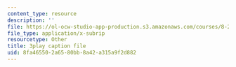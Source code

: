 ```yaml
---
content_type: resource
description: ''
file: https://ol-ocw-studio-app-production.s3.amazonaws.com/courses/8-20-introduction-to-special-relativity-january-iap-2021/8fa465502a6580bb8a42a315a9f2d882_Wd5s5uLk7xs.srt
file_type: application/x-subrip
resourcetype: Other
title: 3play caption file
uid: 8fa46550-2a65-80bb-8a42-a315a9f2d882
---
```

